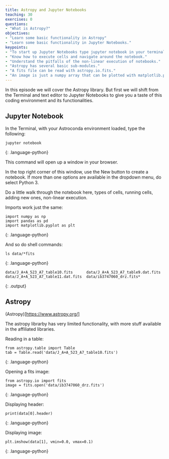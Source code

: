```yaml
---
title: Astropy and Jupyter Notebooks
teaching: 30
exercises: 0
questions:
- "What is Astropy?"
objectives:
- "Learn some basic functionality in Astropy"
- "Learn some basic functionality in Jupyter Notebooks."
keypoints:
- "To start up Jupyter Notebooks type jupyter notebook in your terminal."
- "Know how to execute cells and navigate around the notebook."
- "Understand the pitfalls of the non-linear execution of notebooks."
- "Astropy has several basic sub-modules."
- "A fits file can be read with astropy.io.fits."
- "An image is just a numpy array that can be plotted with matplotlib.pyplot.imshow()."
---
```


In this episode we will cover the Astropy library. But first we will shift from the Terminal and text editor to Jupyter Notebooks to give you a taste of this coding environment and its functionalities.

## Jupyter Notebook

In the Terminal, with your Astroconda environment loaded, type the following:

~~~
jupyter notebook
~~~
{: .language-python}

This command will open up a window in your browser. 

In the top right corner of this window, use the New button to create a notebook. If more than one options are available in the dropdown menu, do select Python 3.

Do a little walk through the notebook here, types of cells, running cells, adding new ones, non-linear execution.

Imports work just the same:

~~~
import numpy as np
import pandas as pd
import matplotlib.pyplot as plt
~~~
{: .language-python}

And so do shell commands:

~~~
ls data/*fits
~~~
{: .language-python}

~~~
data/J_A+A_523_A7_table10.fits      data/J_A+A_523_A7_table9.dat.fits
data/J_A+A_523_A7_table11.dat.fits  data/ib3747060_drz.fits*
~~~
{: .output}

## Astropy

(Astropy)[https://www.astropy.org/]

The astropy librarby has very limited functionality, with more stuff available in the affiliated libraries. 

Reading in a table:

~~~
from astropy.table import Table
tab = Table.read('data/J_A+A_523_A7_table10.fits')
~~~
{: .language-python}

Opening a fits image:

~~~
from astropy.io import fits
image = fits.open('data/ib3747060_drz.fits')
~~~
{: .language-python}

Displaying header:

~~~
print(data[0].header)
~~~
{: .language-python}


Displaying image:
~~~
plt.imshow(data[1], vmin=0.0, vmax=0.1)
~~~
{: .language-python}

